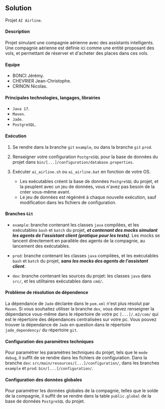 ## Solution
Projet `AI Airline`.

#### Description 
Projet simulant une compagnie aérienne avec des assistants intelligents. 
<br>
Une compagnie aérienne est définie ici comme une entité proposant des vols, et permettant
de réserver et d'acheter des places dans ces vols.

#### Equipe

- BONCI Jérémy.
- CHEVRIER Jean-Christophe.
- CRINON Nicolas.

#### Principales technologies, langages, librairies 

- `Java 17`.
- `Maven`.
- `Jade`.
- `PostgreSQL`.

#### Exécution

1. Se rendre dans la branche `git` `example`, ou dans la branche `git` `prod`.

2. Renseigner votre configuration `PostgreSQL` pour la base de données du projet dans 
   `bin/[...]/configuration/database.properties`.

3. Exécuter `ai_airline.sh` ou `ai_airline.bat` en fonction de votre
OS. <br>
   - Les exécutables créent la base de données `PostgreSQL` du projet, et la peuplent avec un jeu de données, vous n'avez pas besoin de la créer vous-même avant.<br>
   - Le jeu de données est régénéré à chaque nouvelle exécution, sauf modification dans les fichiers de configuration.

#### Branches `Git`

- `example`: branche contenant les classes `java` compilées, et les exécutables
  `bash` et `batch` du projet, <i><b>et contenant des mocks simulant les agents de l'assistant client 
  (pratique pour les tests)</b></i>. Les mocks se lancent directement en parallèle des agents de la compagnie, au lancement des exécutables.

- `prod`: branche contenant les classes `java` compilées, et les exécutables
  `bash` et `batch` du projet, <i><b>sans les mocks des agents de l'assistant client</b></i>.

- `dev`: branche contenant les sources du projet: les classes `java` dans
  `src/`, et les utilitaires exécutables dans `cmd/`.

  
#### Problème de résolution de dépendence

La dépendance de `Jade` déclarée dans le `pom.xml` n'est plus résolut par 
`Maven`. Si vous souhaitez utiliser la branche `dev`, vous devez renseigner la 
dépendance vous-même dans le répertoire de votre pc `[...]/.m2/com/` qui est
le répertoire des dépendances centralisées sur votre pc. Vous pouvez trouver la
dépendance de `Jade` en question dans le répertoire `jade_dependency/` du répertoire 
`git`.

#### Configuration des paramètres techniques

Pour paramétrer les paramètres techniques du projet, tels que le `mode debug`,
il suffit de se rendre dans les fichiers de configuration. Dans la branche `dev`: 
`src/main/resources/[...]/configuration/`, dans les branches `example` et `prod`:
`bin/[...]/configuration/`.

#### Configuration des données globales

Pour paramétrer les données globales de la compagnie, telles que le solde de la compagnie, 
il suffit de se rendre dans la table `public.global` de la base de données `PostgreSQL` du projet.